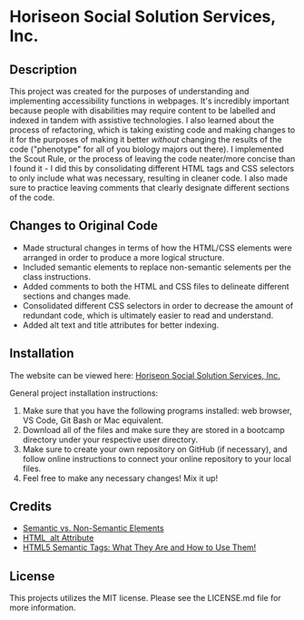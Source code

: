 # Horiseon Social Solution Services, Inc. #

## Description ##
This project was created for the purposes of understanding and implementing accessibility functions in webpages. It's incredibly important because people with disabilities may require content to be labelled and indexed in tandem with assistive technologies. I also learned about the process of refactoring, which is taking existing code and making changes to it for the purposes of making it better *without* changing the results of the code ("phenotype" for all of you biology majors out there). I implemented the Scout Rule, or the process of leaving the code neater/more concise than I found it - I did this by consolidating different HTML tags and CSS selectors to only include what was necessary, resulting in cleaner code. I also made sure to practice leaving comments that clearly designate different sections of the code.

## Changes to Original Code ##
* Made structural changes in terms of how the HTML/CSS elements were arranged in order to produce a more logical structure.
* Included semantic elements to replace non-semantic selements per the class instructions.
* Added comments to both the HTML and CSS files to delineate different sections and changes made.
* Consolidated different CSS selectors in order to decrease the amount of redundant code, which is ultimately easier to read and understand.
* Added alt text and title attributes for better indexing.

## Installation ##
The website can be viewed here: [Horiseon Social Solution Services, Inc.]()

General project installation instructions:
1. Make sure that you have the following programs installed: web browser, VS Code, Git Bash or Mac equivalent.
2. Download all of the files and make sure they are stored in a bootcamp directory under your respective user directory.
3. Make sure to create your own repository on GitHub (if necessary), and follow online instructions to connect your online repository to your local files.
4. Feel free to make any necessary changes! Mix it up!

## Credits ##
* [Semantic vs. Non-Semantic Elements](https://www.educative.io/answers/what-are-the-semantic-and-non-semantic-elements-in-html)
* [HTML <img> alt Attribute](https://www.w3schools.com/tags/att_img_alt.asp)
* [HTML5 Semantic Tags: What They Are and How to Use Them!](https://www.semrush.com/blog/semantic-html5-guide/)

## License ##
This projects utilizes the MIT license. Please see the LICENSE.md file for more information.
